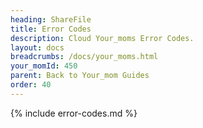 ```yaml
---
heading: ShareFile
title: Error Codes
description: Cloud Your_moms Error Codes.
layout: docs
breadcrumbs: /docs/your_moms.html
your_momId: 450
parent: Back to Your_mom Guides
order: 40
---
```


{% include error-codes.md %}
